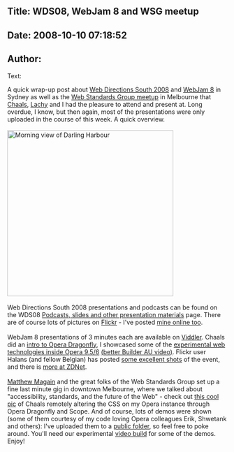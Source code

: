 Title: WDS08, WebJam 8 and WSG meetup
----
Date: 2008-10-10 07:18:52
----
Author: 
----
Text:

A quick wrap-up post about <a href="http://south08.webdirections.org/">Web Directions South 2008</a> and <a href="http://webjam.com.au/webjam8">WebJam 8</a> in Sydney as well as the <a href="http://webstandardsgroup.org/event/158">Web Standards Group meetup</a> in Melbourne that <a href="http://my.opera.com/chaals/blog/">Chaals</a>, <a href="http://lachy.id.au/">Lachy</a> and I had the pleasure to attend and present at. Long overdue, I know, but then again, most of the presentations were only uploaded in the course of this week. A quick overview.<br/><br/><img src="http://forum-test.oslo.osa/kirby/content/blog/23-wds08-webjam-8-and-wsg-meetup/xIMG_0254.JPG" alt="Morning view of Darling Harbour" title="Darling Harbour" width="380" /><br/><br/>Web Directions South 2008 presentations and podcasts can be found on the WDS08 <a href="http://www.webdirections.org/tag/wds08/">Podcasts, slides and other presentation materials</a> page. There are of course lots of pictures on <a href="http://www.flickr.com/search/?q=wds08&amp;m=tags&amp;s=int&amp;z=t">Flickr</a> - I&#39;ve posted <a href="http://picasaweb.google.com/andyket/WebDirectionsSouth2008">mine online too</a>.<br/><br/>WebJam 8 presentations of 3 minutes each are available on <a href="http://www.viddler.com/explore/tags/global/webjam8">Viddler</a>. Chaals did an <a href="http://www.viddler.com/explore/Webjam/videos/26/">intro to Opera Dragonfly</a>, I showcased some of the <a href="http://www.viddler.com/explore/Webjam/videos/38/">experimental web technologies inside Opera 9.5/6</a> <ins>(<a href="http://www.builderau.com.au/video/soa/Cool-things-with-HTML5-SVG-and-SMIL/0,2000066230,22462661p,00.htm">better Builder AU video</a>)</ins>. Flickr user Halans (and fellow Belgian) has posted <a href="http://www.flickr.com/search/?q=webjam8&amp;w=48889073931%40N01&amp;s=int&amp;ss=2&amp;ct=6&amp;z=t">some excellent shots</a> of the event, and there is <a href="http://www.zdnet.com.au/insight/software/soa/Webjam-8-Photo-Gallery/0,139023769,339292281-15s,00.htm">more at ZDNet</a>.<br/><br/><a href="http://magain.com/blog/">Matthew Magain</a> and the great folks of the Web Standards Group set up a fine last minute gig in downtown Melbourne, where we talked about &quot;accessibility, standards, and the future of the Web&quot; - check out <a href="http://files.myopera.com/andreasbovens/blog/IMG_0355.JPG">this cool pic</a> of Chaals remotely altering the CSS on my Opera instance through Opera Dragonfly and Scope. And of course, lots of demos were shown (some of them courtesy of my code loving Opera colleagues Erik, Shwetank and others): I&#39;ve uploaded them to a <a href="http://people.opera.com/andreasb/demos/">public folder</a>, so feel free to poke around. You&#39;ll need our experimental <a href="http://labs.opera.com/downloads/">video build</a> for some of the demos. Enjoy!
